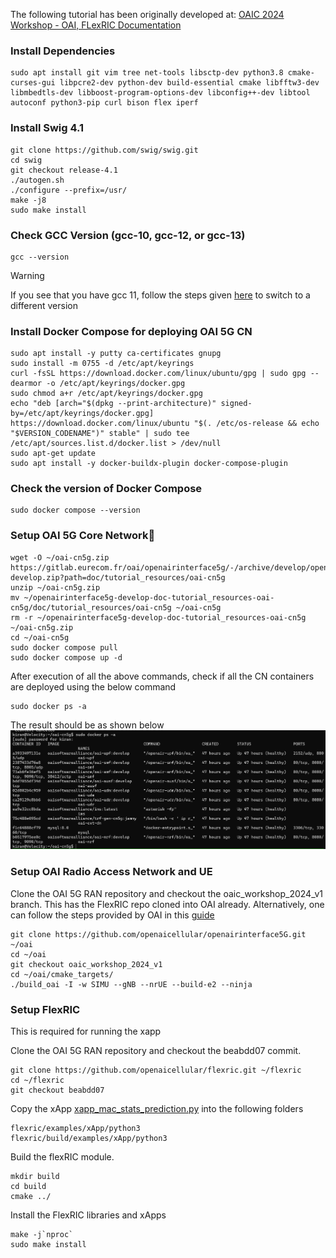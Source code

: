The following tutorial has been originally developed at: [OAIC 2024 Workshop - OAI, FLexRIC Documentation](https://openaicellular.github.io/oaic/OAIC-2024-Workshop-oai-flexric-documentation.html)
### Install Dependencies
```
sudo apt install git vim tree net-tools libsctp-dev python3.8 cmake-curses-gui libpcre2-dev python-dev build-essential cmake libfftw3-dev libmbedtls-dev libboost-program-options-dev libconfig++-dev libtool autoconf python3-pip curl bison flex iperf
```
### Install Swig 4.1
```
git clone https://github.com/swig/swig.git
cd swig
git checkout release-4.1
./autogen.sh
./configure --prefix=/usr/
make -j8
sudo make install
```
### Check GCC Version (gcc-10, gcc-12, or gcc-13)

```
gcc --version
```
> [!WARNING]
> If you see that you have gcc 11, follow the steps given [here](https://linuxconfig.org/how-to-switch-between-multiple-gcc-and-g-compiler-versions-on-ubuntu-20-04-lts-focal-fossa) to switch to a different version

### Install Docker Compose for deploying OAI 5G CN

```
sudo apt install -y putty ca-certificates gnupg
sudo install -m 0755 -d /etc/apt/keyrings
curl -fsSL https://download.docker.com/linux/ubuntu/gpg | sudo gpg --dearmor -o /etc/apt/keyrings/docker.gpg
sudo chmod a+r /etc/apt/keyrings/docker.gpg
echo "deb [arch="$(dpkg --print-architecture)" signed-by=/etc/apt/keyrings/docker.gpg] https://download.docker.com/linux/ubuntu "$(. /etc/os-release && echo "$VERSION_CODENAME")" stable" | sudo tee /etc/apt/sources.list.d/docker.list > /dev/null
sudo apt-get update
sudo apt install -y docker-buildx-plugin docker-compose-plugin
```
### Check the version of Docker Compose
```
sudo docker compose --version
```

### Setup OAI 5G Core Network
```
wget -O ~/oai-cn5g.zip https://gitlab.eurecom.fr/oai/openairinterface5g/-/archive/develop/openairinterface5g-develop.zip?path=doc/tutorial_resources/oai-cn5g
unzip ~/oai-cn5g.zip
mv ~/openairinterface5g-develop-doc-tutorial_resources-oai-cn5g/doc/tutorial_resources/oai-cn5g ~/oai-cn5g
rm -r ~/openairinterface5g-develop-doc-tutorial_resources-oai-cn5g ~/oai-cn5g.zip
cd ~/oai-cn5g
sudo docker compose pull
sudo docker compose up -d
```
After execution of all the above commands, check if all the CN containers are deployed using the below command
```
sudo docker ps -a
```
The result should be as shown below
![5G CN containers health status](https://github.com/mprsk/CQI-Prediction/blob/main/docs/OAI%205GCN.png)


### Setup OAI Radio Access Network and UE
Clone the OAI 5G RAN repository and checkout the oaic_workshop_2024_v1 branch. This has the FlexRIC repo cloned into OAI already. Alternatively, one can follow the steps provided by OAI in this [guide](https://gitlab.eurecom.fr/oai/openairinterface5g)
```
git clone https://github.com/openaicellular/openairinterface5G.git ~/oai
cd ~/oai
git checkout oaic_workshop_2024_v1
cd ~/oai/cmake_targets/
./build_oai -I -w SIMU --gNB --nrUE --build-e2 --ninja
```

### Setup FlexRIC
This is required for running the xapp

Clone the OAI 5G RAN repository and checkout the beabdd07 commit.
```
git clone https://github.com/openaicellular/flexric.git ~/flexric
cd ~/flexric
git checkout beabdd07
```
Copy the xApp [xapp_mac_stats_prediction.py](https://github.com/mprsk/CQI-Prediction/blob/main/xapp_mac_stats_prediction.py) into the following folders

```
flexric/examples/xApp/python3
flexric/build/examples/xApp/python3
```

Build the flexRIC module.

```
mkdir build
cd build
cmake ../
```

Install the FlexRIC libraries and xApps
```
make -j`nproc`
sudo make install
```
